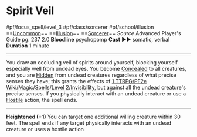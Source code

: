# Spirit Veil
#pf/focus_spell/level_3 #pf/class/sorcerer #pf/school/illusion 
==[Uncommon](../../../Traits/Uncommon.md)== ==[Illusion](../../../Traits/Illusion.md)== ==[Sorcerer](../../../Traits/Sorcerer.md)==
*Source* Advanced Player's Guide pg. 237 2.0
**Bloodline** psychopomp
**Cast** ►► somatic, verbal
**Duration** 1 minute

---
You draw an occluding veil of spirits around yourself, blocking yourself especially well from undead eyes. You become [Concealed](../../../Conditions/Concealed.md) to all creatures, and you are [Hidden](../../../Conditions/Hidden.md) from undead creatures regardless of what precise senses they have; this grants the effects of [1 TTRPG/PF2e Wiki/Magic/Spells/Level 2/Invisibility](1%20TTRPG/PF2e%20Wiki/Magic/Spells/Level%202/Invisibility), but against all the undead creature's precise senses. If you physically interact with an undead creature or use a [Hostile](../../../Conditions/Hostile.md) action, the spell ends.

<hr>

**Heightened (+1)** You can target one additional willing creature within 30 feet. The spell ends if any target physically interacts with an undead creature or uses a hostile action